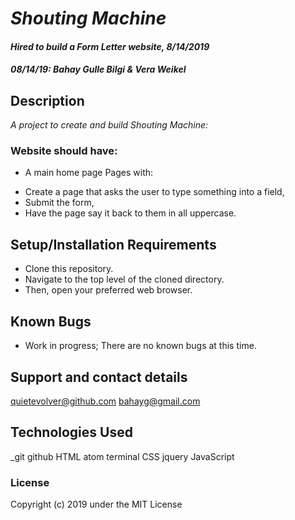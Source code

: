# _Shouting Machine_

#### _Hired to build a Form Letter website, 8/14/2019_
#### _**08/14/19: Bahay Gulle Bilgi & Vera Weikel**_

## Description

_A project to create and build Shouting Machine:_
### Website should have:

* A main home page
Pages with:
- Create a page that asks the user to type something into a field,
- Submit the form, 
- Have the page say it back to them in all uppercase.

## Setup/Installation Requirements

* Clone this repository.
* Navigate to the top level of the cloned directory.
* Then, open your preferred web browser.

## Known Bugs

* Work in progress; There are no known bugs at this time.

## Support and contact details

 quietevolver@github.com bahayg@gmail.com

## Technologies Used

_git github  HTML atom terminal CSS jquery JavaScript

### License

Copyright (c) 2019 under the MIT License

